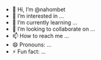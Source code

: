 - 👋 Hi, I’m @nahombet
- 👀 I’m interested in ...
- 🌱 I’m currently learning ...
- 💞️ I’m looking to collaborate on ...
- 📫 How to reach me ...
- 😄 Pronouns: ...
- ⚡ Fun fact: ...

<!---
nahombet/nahombet is a ✨ special ✨ repository because its `README.md` (this file) appears on your GitHub profile.
You can click the Preview link to take a look at your changes.
--->
